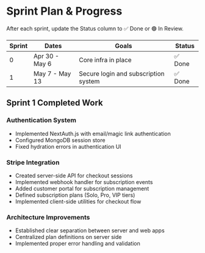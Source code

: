 # Sprint Plan & Progress
After each sprint, update the Status column to ✅ Done or 🟢 In Review.

| Sprint | Dates             | Goals                              | Status       |
|--------|-------------------|------------------------------------|--------------|  
| 0      | Apr 30 - May 6    | Core infra in place                | ✅ Done      |
| 1      | May 7 - May 13    | Secure login and subscription system | ✅ Done      |

## Sprint 1 Completed Work

### Authentication System
- Implemented NextAuth.js with email/magic link authentication
- Configured MongoDB session store
- Fixed hydration errors in authentication UI

### Stripe Integration
- Created server-side API for checkout sessions
- Implemented webhook handler for subscription events
- Added customer portal for subscription management
- Defined subscription plans (Solo, Pro, VIP tiers)
- Implemented client-side utilities for checkout flow

### Architecture Improvements
- Established clear separation between server and web apps
- Centralized plan definitions on server side
- Implemented proper error handling and validation